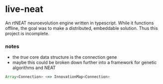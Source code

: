 # live-neat
An rtNEAT neuroevolution engine written in typescript. While it functions offline, the goal was to make a distributed, embeddable solution. Thus this project is incomplete.

### notes
* the _true_ core data structure is the connection gene
* maybe this could be broken down further into a framework for genetic algorithms and NEAT

```typescript
Array<Connection> <=> InnovationMap<Connection>
```

